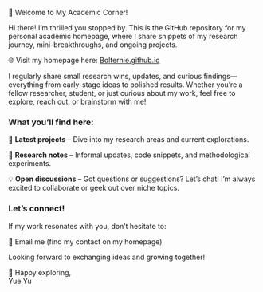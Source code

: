 👋 Welcome to My Academic Corner!

Hi there! I’m thrilled you stopped by. This is the GitHub repository for my personal academic homepage, where I share snippets of my research journey, mini-breakthroughs, and ongoing projects.

🌐 Visit my homepage here: [Bolternie.github.io](https://Bolternie.github.io)

I regularly share small research wins, updates, and curious findings—everything from early-stage ideas to polished results. Whether you’re a fellow researcher, student, or just curious about my work, feel free to explore, reach out, or brainstorm with me!

### What you’ll find here:
🔬 **Latest projects** – Dive into my research areas and current explorations.

📝 **Research notes** – Informal updates, code snippets, and methodological experiments.

💡 **Open discussions** – Got questions or suggestions? Let’s chat! I’m always excited to collaborate or geek out over niche topics.

### Let’s connect!
If my work resonates with you, don’t hesitate to:

📧 Email me (find my contact on my homepage)

Looking forward to exchanging ideas and growing together!

🚀 Happy exploring,  
Yue Yu
